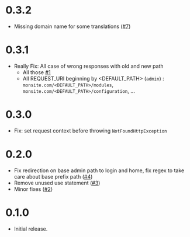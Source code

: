 # 0.3.2
- Missing domain name for some translations ([#7](https://github.com/thelia-modules/BackOfficePath/pull/7))

# 0.3.1
- Really Fix: All case of wrong responses with old and new path
  + All those [#1](https://github.com/thelia-modules/BackOfficePath/issues/1)
  + All REQUEST_URI beginning by <DEFAULT_PATH> (`admin`) : `monsite.com/<DEFAULT_PATH>/modules`,  `monsite.com/<DEFAULT_PATH>/configuration`, ... 

# 0.3.0
- Fix: set request context before throwing `NotFoundHttpException`

# 0.2.0
- Fix redirection on base admin path to login and home, fix regex to take care about base prefix path ([#4](https://github.com/thelia-modules/BackOfficePath/pull/4))
- Remove unused use statement ([#3](https://github.com/thelia-modules/BackOfficePath/pull/3))
- Minor fixes ([#2](https://github.com/thelia-modules/BackOfficePath/pull/2))

# 0.1.0
- Initial release.